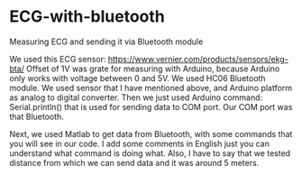 # ECG-with-bluetooth
Measuring ECG and sending it via Bluetooth module 

We used this ECG sensor: https://www.vernier.com/products/sensors/ekg-bta/ Offset of 1V was grate for measuring with Arduino, because Arduino only works with voltage between 0 and 5V. We used HC06 Bluetooth module. We used sensor that I have mentioned above, and Arduino platform as analog to digital converter. Then we just used Arduino command: Serial.println() that is used for sending data to COM port. Our COM port was that Bluetooth.


Next, we used Matlab to get data from Bluetooth, with some commands that you will see in our code. I add some comments in English just you can understand what command is doing what. Also, I have to say that we tested distance from which we can send data and it was around 5 meters.
